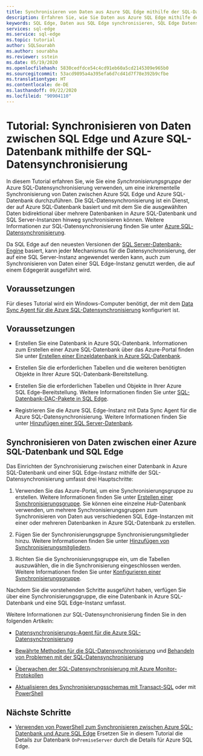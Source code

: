 ```yaml
---
title: Synchronisieren von Daten aus Azure SQL Edge mithilfe der SQL-Datensynchronisierung
description: Erfahren Sie, wie Sie Daten aus Azure SQL Edge mithilfe der Azure SQL-Datensynchronisierung synchronisieren
keywords: SQL Edge, Daten aus SQL Edge synchronisieren, SQL Edge Datensynchronisierung
services: sql-edge
ms.service: sql-edge
ms.topic: tutorial
author: SQLSourabh
ms.author: sourabha
ms.reviewer: sstein
ms.date: 05/19/2020
ms.openlocfilehash: 5830cedfdce54c4cd91eb60a5cd2145309e965b0
ms.sourcegitcommit: 53acd9895a4a395efa6d7cd41d7f78e392b9cfbe
ms.translationtype: HT
ms.contentlocale: de-DE
ms.lasthandoff: 09/22/2020
ms.locfileid: "90904110"
---
```

# <a name="tutorial-sync-data-from-sql-edge-to-azure-sql-database-by-using-sql-data-sync"></a>Tutorial: Synchronisieren von Daten zwischen SQL Edge und Azure SQL-Datenbank mithilfe der SQL-Datensynchronisierung

In diesem Tutorial erfahren Sie, wie Sie eine *Synchronisierungsgruppe* der Azure SQL-Datensynchronisierung verwenden, um eine inkrementelle Synchronisierung von Daten zwischen Azure SQL Edge und Azure SQL-Datenbank durchzuführen. Die SQL-Datensynchronisierung ist ein Dienst, der auf Azure SQL-Datenbank basiert und mit dem Sie die ausgewählten Daten bidirektional über mehrere Datenbanken in Azure SQL-Datenbank und SQL Server-Instanzen hinweg synchronisieren können. Weitere Informationen zur SQL-Datensynchronisierung finden Sie unter [Azure SQL-Datensynchronisierung](../azure-sql/database/sql-data-sync-data-sql-server-sql-database.md).

Da SQL Edge auf den neuesten Versionen der [SQL Server-Datenbank-Engine](/sql/sql-server/sql-server-technical-documentation/) basiert, kann jeder Mechanismus für die Datensynchronisierung, der auf eine SQL Server-Instanz angewendet werden kann, auch zum Synchronisieren von Daten einer SQL Edge-Instanz genutzt werden, die auf einem Edgegerät ausgeführt wird.

## <a name="prerequisites"></a>Voraussetzungen

Für dieses Tutorial wird ein Windows-Computer benötigt, der mit dem [Data Sync Agent für die Azure SQL-Datensynchronisierung](../azure-sql/database/sql-data-sync-agent-overview.md) konfiguriert ist.

## <a name="before-you-begin"></a>Voraussetzungen

* Erstellen Sie eine Datenbank in Azure SQL-Datenbank. Informationen zum Erstellen einer Azure SQL-Datenbank über das Azure-Portal finden Sie unter [Erstellen einer Einzeldatenbank in Azure SQL-Datenbank](../azure-sql/database/single-database-create-quickstart.md?tabs=azure-portal).

* Erstellen Sie die erforderlichen Tabellen und die weiteren benötigten Objekte in Ihrer Azure SQL-Datenbank-Bereitstellung.

* Erstellen Sie die erforderlichen Tabellen und Objekte in Ihrer Azure SQL Edge-Bereitstellung. Weitere Informationen finden Sie unter [SQL-Datenbank-DAC-Pakete in SQL Edge](deploy-dacpac.md).

* Registrieren Sie die Azure SQL Edge-Instanz mit Data Sync Agent für die Azure SQL-Datensynchronisierung. Weitere Informationen finden Sie unter [Hinzufügen einer SQL Server-Datenbank](../azure-sql/database/sql-data-sync-sql-server-configure.md#add-on-prem).

## <a name="sync-data-between-a-database-in-azure-sql-database-and-sql-edge"></a>Synchronisieren von Daten zwischen einer Azure SQL-Datenbank und SQL Edge

Das Einrichten der Synchronisierung zwischen einer Datenbank in Azure SQL-Datenbank und einer SQL Edge-Instanz mithilfe der SQL-Datensynchronisierung umfasst drei Hauptschritte:  


1. Verwenden Sie das Azure-Portal, um eine Synchronisierungsgruppe zu erstellen. Weitere Informationen finden Sie unter [Erstellen einer Synchronisierungsgruppe](../azure-sql/database/sql-data-sync-sql-server-configure.md#create-sync-group). Sie können eine einzelne *Hub*-Datenbank verwenden, um mehrere Synchronisierungsgruppen zum Synchronisieren von Daten aus verschiedenen SQL Edge-Instanzen mit einer oder mehreren Datenbanken in Azure SQL-Datenbank zu erstellen. 

2. Fügen Sie der Synchronisierungsgruppe Synchronisierungsmitglieder hinzu. Weitere Informationen finden Sie unter [Hinzufügen von Synchronisierungsmitgliedern](../azure-sql/database/sql-data-sync-sql-server-configure.md#add-sync-members).

3. Richten Sie die Synchronisierungsgruppe ein, um die Tabellen auszuwählen, die in die Synchronisierung eingeschlossen werden. Weitere Informationen finden Sie unter [Konfigurieren einer Synchronisierungsgruppe](../azure-sql/database/sql-data-sync-sql-server-configure.md#add-sync-members).

Nachdem Sie die vorstehenden Schritte ausgeführt haben, verfügen Sie über eine Synchronisierungsgruppe, die eine Datenbank in Azure SQL-Datenbank und eine SQL Edge-Instanz umfasst.

Weitere Informationen zur SQL-Datensynchronisierung finden Sie in den folgenden Artikeln:

* [Datensynchronisierungs-Agent für die Azure SQL-Datensynchronisierung](../azure-sql/database/sql-data-sync-agent-overview.md)

* [Bewährte Methoden für die SQL-Datensynchronisierung](../azure-sql/database/sql-data-sync-best-practices.md) und [Behandeln von Problemen mit der SQL-Datensynchronisierung](../azure-sql/database/sql-data-sync-troubleshoot.md)

* [Überwachen der SQL-Datensynchronisierung mit Azure Monitor-Protokollen](../azure-sql/database/sql-data-sync-monitor-sync.md)

* [Aktualisieren des Synchronisierungsschemas mit Transact-SQL](../azure-sql/database/sql-data-sync-update-sync-schema.md) oder mit [PowerShell](../azure-sql/database/scripts/update-sync-schema-in-sync-group.md)

## <a name="next-steps"></a>Nächste Schritte


* [Verwenden von PowerShell zum Synchronisieren zwischen Azure SQL-Datenbank und Azure SQL Edge](../azure-sql/database/scripts/sql-data-sync-sync-data-between-azure-onprem.md) Ersetzen Sie in diesem Tutorial die Details zur Datenbank `OnPremiseServer` durch die Details für Azure SQL Edge.
